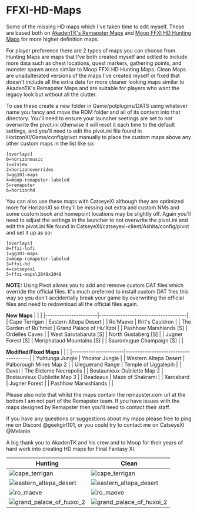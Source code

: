 # FFXI-HD-Maps
Some of the missing HD maps which I've taken time to edit myself.  These are based both on [AkadenTK's Remapster Maps](https://github.com/AkadenTK/remapster_maps) and [Moop FFXI HD Hunting Maps](https://github.com/Moop-HorizonXI/FFXI-HD-hunting-maps) for more higher definition maps.

For player preference there are 2 types of maps you can choose from.  Hunting Maps are maps that I've both created myself and edited to include more data such as chest locations, quest markers, gathering points, and monster spawn areas similar to Moop FFXI HD Hunting Maps.  Clean Maps are unadulterated versions of the maps I've created myself or fixed that doesn't include all the extra data for more cleaner looking maps similar to AkadenTK's Remapster Maps and are suitable for players who want the legacy look but without all the clutter.

To use these create a new folder in Game/polplugins/DATS using whatever name you fancy and move the ROM folder and all of its content into that directory.  You'll need to ensure your launcher seetings are set to not overwrite the pivot.ini otherwise it will reset it each time to the default settings, and you'll need to edit the pivot.ini file found in HorizonXI/Game/config/pivot manually to place the custom maps above any other custom maps in the list like so:

	[overlays]
	0=horizonmusic
	1=xiview
	2=horizonoverrides
	3=gg101-maps
	4=moop-remapster-labeled
	5=remapster
	6=horizonhd

You can also use these maps with CatseyeXI although they are optimized more for HorizonXI so they'll be missing out extra and custom NMs and some custom book and homepoint locations may be slightly off.  Again you'll need to adjust the settings in the launcher to not overwrite the pivot.ini and edit the pivot.ini file found in CatseyeXI/catseyexi-client/Ashita/config/pivot and set it up as so:

	[overlays]
	0=ffxi-lofi
	1=gg101-maps
	2=moop-remapster-labeled
	3=ffxi-hd
	4=catseyexi
	5=ffxi-maps\2048x2048

**NOTE:** Using Pivot allows you to add and remove custom DAT files which override the official files.  It's much preferred to install custom DAT files this way so you don't accidentally break your game by overwriting the official files and need to redownload all the official files again.

__New Maps__
|    <!-- -->          |        <!-- -->                     |
|----------------------|-------------------------------------|
| Cape Terrigan | Eastern Altepa Desert |
| Ro'Maeve | Ifrit's Cauldron |
| The Garden of Ru'hmet | Grand Palace of Hu'Xzoi |
| Pashhow Marshlands [S] | Ordelles Caves |
| West Sarutabaruta [S] | North Gustaberg [S] |
| Jugner Forest [S] | Meriphataud Mountains [S] |
| Sauromugue Champaign [S] | |

__Modified/Fixed Maps__
|    <!-- -->          |        <!-- -->                     |
|----------------------|-------------------------------------|
| Yuhtunga Jungle | Yhoator Jungle |
| Western Altepa Desert | Palborough Mines Map 2 | 
| Uleguerand Range | Temple of Uggalepih |
| Davoi | The Eldieme Necropolis |
| Bostaunieux Oubliette Map 2 | Bostaunieux Oubliette Map 3 |
| Beadeaux | Maze of Shakrami |
| Xarcabard | Jugner Forest |
| Pashhow Marwshlands | |

Please also note that whilst the maps contain the remapster.com url at the bottom I am not part of the Remapster team.  If you have issues with the maps designed by Remapster then you'll need to contact their staff.

If you have any questions or suggestions about my maps please free to ping me on Discord @geekgirl101, or you could try to contact me on CatseyeXI @Melanie

A big thank you to AkadenTK and his crew and to Moop for their years of hard work into creating HD maps for Final Fantasy XI.

| Hunting | Clean |
|-----------------------------|------------------------------|
| ![cape_terrigan](https://github.com/user-attachments/assets/f7337b23-76bf-4827-b4ca-affc1a21b509) | ![cape_terrigan](https://github.com/user-attachments/assets/9ef06432-136c-4e2f-b277-873c9241e4d6) |
| ![eastern_altepa_desert](https://github.com/user-attachments/assets/ff0c1800-d45c-409e-833f-8ee297324edb) | ![eastern_altepa_desert](https://github.com/user-attachments/assets/1c39488f-e967-40a8-8782-78bc8ee2a0ea) |
| ![ro_maeve](https://github.com/user-attachments/assets/78454de6-ce65-4352-927d-b3bc72ddb115) | ![ro_maeve](https://github.com/user-attachments/assets/2f89fcd7-7962-4b6a-85b5-b8b9b01aab7c) |
| ![grand_palace_of_huxoi_2](https://github.com/user-attachments/assets/8ab0298e-4502-4231-bdf6-23817f06b755) | ![grand_palace_of_huxoi_2](https://github.com/user-attachments/assets/dacfae8d-d27c-47ef-a3c0-c90123b60663) |
